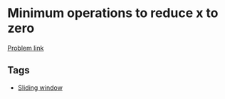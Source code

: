 # Minimum operations to reduce x to zero

[Problem link](https://leetcode.com/problems/minimum-operations-to-reduce-x-to-zero)

## Tags

* [Sliding window](/README.md#Sliding_window)
